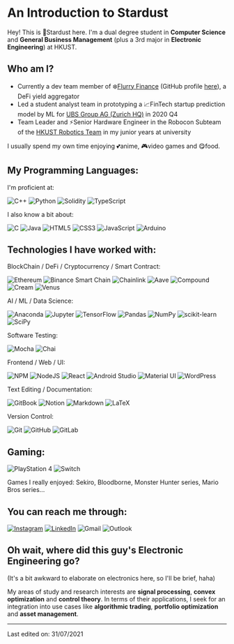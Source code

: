 # An Introduction to Stardust

Hey! This is :stars:Stardust here. I'm a dual degree student in **Computer Science** and **General Business Management** (plus a 3rd major in **Electronic Engineering**) at HKUST.

## Who am I?

- Currently a dev team member of :snowflake:[Flurry Finance](https://www.flurry.finance/) (GitHub profile [here](https://github.com/FlurryFinance)), a DeFi yield aggregator
- Led a student analyst team in prototyping a :chart_with_upwards_trend:FinTech startup prediction model by ML for [UBS Group AG (Zurich HQ)](https://www.ubs.com) in 2020 Q4
- Team Leader and :zap:Senior Hardware Engineer in the Robocon Subteam of the [HKUST Robotics Team](https://robotics.ust.hk/) in my junior years at university

I usually spend my own time enjoying :two_hearts:anime, :video_game:video games and :yum:food.

## My Programming Languages:

I'm proficient at:

![C++](https://img.shields.io/badge/C++-%2300599C.svg?style=flat&logo=c%2B%2B&logoColor=white)
![Python](https://img.shields.io/badge/Python-%2314354C.svg?style=flat&logo=python&logoColor=white)
![Solidity](https://img.shields.io/badge/Solidity-2980b9.svg?style=flat&logo=Solidity&logoColor=1c1c1c)
![TypeScript](https://img.shields.io/badge/TypeScript-%23007ACC.svg?style=flat&logo=typescript&logoColor=white)

I also know a bit about:

![C](https://img.shields.io/badge/C-%2300599C.svg?style=flat&logo=c&logoColor=white)
![Java](https://img.shields.io/badge/Java-%23ED8B00.svg?style=flat&logo=java&logoColor=white)
![HTML5](https://img.shields.io/badge/HTML5-000000?style=flat&logo=HTML5)
![CSS3](https://img.shields.io/badge/CSS3-%231572B6.svg?style=flat&logo=css3&logoColor=white)
![JavaScript](https://img.shields.io/badge/JavaScript-%23323330.svg?style=flat&logo=javascript&logoColor=%23F7DF1E)
![Arduino](https://img.shields.io/badge/-Arduino-00979D?style=flat&logo=Arduino&logoColor=white)

## Technologies I have worked with:

BlockChain / DeFi / Cryptocurrency / Smart Contract:

![Ethereum](https://img.shields.io/badge/Ethereum-151c2f.svg?style=flat&logo=ethereum&logoColor=8a92b2)
![Binance Smart Chain](https://img.shields.io/badge/Binance_Smart_Chain-202733.svg?style=flat&logo=binance&logoColor=f0b809)
![Chainlink](https://img.shields.io/badge/Chainlink-white.svg?style=flat&logo=chainlink&logoColor=375bd2)
![Aave](https://img.shields.io/badge/Aave-ba58a3.svg?style=flat&logo=aave&logoColor=white)
![Compound](https://img.shields.io/badge/Compound-00d395.svg?style=flat&logo=compound&logoColor=white)
![Cream](https://img.shields.io/badge/Cream-69e2dc.svg?style=flat&logo=cream&logoColor=white)
![Venus](https://img.shields.io/badge/Venus-f9be56.svg?style=flat&logo=venus&logoColor=white)

AI / ML / Data Science:

![Anaconda](https://img.shields.io/badge/Anaconda-3eb049.svg?style=flat&logo=anaconda&logoColor=white)
![Jupyter](https://img.shields.io/badge/Jupyter-%23F37626.svg?style=flat&logo=Jupyter&logoColor=white)
![TensorFlow](https://img.shields.io/badge/TensorFlow-%23FF6F00.svg?style=flat&logo=TensorFlow&logoColor=white)
![Pandas](https://img.shields.io/badge/Pandas-%23150458.svg?style=flat&logo=pandas&logoColor=white)
![NumPy](https://img.shields.io/badge/Numpy-%23013243.svg?style=flat&logo=numpy&logoColor=white)
![scikit-learn](https://img.shields.io/badge/scikit--learn-%23F7931E.svg?style=flat&logo=scikit-learn&logoColor=white)
![SciPy](https://img.shields.io/badge/SciPy-%230C55A5.svg?style=flat&logo=scipy&logoColor=%white)

Software Testing:

![Mocha](https://img.shields.io/badge/Mocha-%238D6748?style=flat&logo=Mocha&logoColor=white)
![Chai](https://img.shields.io/badge/Chai-e9ce99?style=flat&logo=chai&logoColor=9b1b14)

Frontend / Web / UI:

![NPM](https://img.shields.io/badge/NPM-%23000000.svg?style=flat&logo=npm&logoColor=white)
![NodeJS](https://img.shields.io/badge/Node.js-%2343853D.svg?style=flat&logo=node.js&logoColor=white)
![React](https://img.shields.io/badge/React-%2320232a.svg?style=flat&logo=react&logoColor=%2361DAFB)
![Android Studio](https://img.shields.io/badge/Android_Studio-6e6e6e.svg?style=flat&logo=androidstudio&logoColor=94c855)
![Material UI](https://img.shields.io/badge/Material--UI-%230081CB.svg?style=flat&logo=material-ui&logoColor=white)
![WordPress](https://img.shields.io/badge/WordPress-%23117AC9.svg?style=flat&logo=WordPress&logoColor=white)

Text Editing / Documentation:

![GitBook](https://img.shields.io/badge/GitBook-1c2e27.svg?style=flat&logo=GitBook&logoColor=white)
![Notion](https://img.shields.io/badge/Notion-%23000000.svg?style=flat&logo=notion&logoColor=white)
![Markdown](https://img.shields.io/badge/Markdown-%23000000.svg?style=flat&logo=markdown&logoColor=white)
![LaTeX](https://img.shields.io/badge/LaTeX-%23008080.svg?style=flat&logo=latex&logoColor=white)

Version Control:

![Git](https://img.shields.io/badge/Git-%23F05033.svg?style=flat&logo=git&logoColor=white)
![GitHub](https://img.shields.io/badge/GitHub-%23121011.svg?style=flat&logo=github&logoColor=white)
![GitLab](https://img.shields.io/badge/GitLab-%23181717.svg?style=flat&logo=gitlab&logoColor=white)

## Gaming:

![PlayStation 4](https://img.shields.io/badge/PlayStation%204-003791?style=flat&logo=playstation-4&logoColor=white)
![Switch](https://img.shields.io/badge/Switch-E60012?style=flat&logo=nintendo-switch&logoColor=white)

Games I really enjoyed: Sekiro, Bloodborne, Monster Hunter series, Mario Bros series...

## You can reach me through:

[![Instagram](https://img.shields.io/badge/stardust__lid-%23E4405F.svg?style=flat&logo=Instagram&logoColor=white)](https://www.instagram.com/stardust_lid/)
[![LinkedIn](https://img.shields.io/badge/Calvin_Li-%230077B5.svg?style=flat&logo=linkedin&logoColor=white)](https://www.linkedin.com/in/calvin-kin-fung-li/)
![Gmail](https://img.shields.io/badge/calvin.li@flurry.finance-D14836?style=flat&logo=gmail&logoColor=white)
![Outlook](https://img.shields.io/badge/kfliad@connect.ust.hk-0078D4?style=flat&logo=microsoft-outlook&logoColor=white)

## Oh wait, where did this guy's Electronic Engineering go?

(It's a bit awkward to elaborate on electronics here, so I'll be brief, haha) 

My areas of study and research interests are **signal processing**, **convex optimization** and **control theory**. In terms of their applications, I seek for an integration into use cases like **algorithmic trading**, **portfolio optimization** and **asset management**.

----
Last edited on: 31/07/2021
<!--
**StardustLID/StardustLID** is a ✨ _special_ ✨ repository because its `README.md` (this file) appears on your GitHub profile.

Here are some ideas to get you started:

- 🔭 I’m currently working on ...
- 🌱 I’m currently learning ...
- 👯 I’m looking to collaborate on ...
- 🤔 I’m looking for help with ...
- 💬 Ask me about ...
- 📫 How to reach me: ...
- 😄 Pronouns: ...
- ⚡ Fun fact: ...
-->

